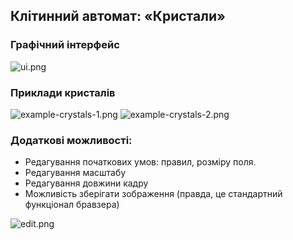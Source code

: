 ## Клітинний автомат: «Кристали»

### Графічний інтерфейс

![ui.png](https://i.imgur.com/RRCqWxc.png)

### Приклади кристалів

![example-crystals-1.png](https://i.imgur.com/t7mKIkp.png)
![example-crystals-2.png](https://i.imgur.com/kDQMk03.png)

### Додаткові можливості:
- Редагування початкових умов: правил, розміру поля.
- Редагування масштабу
- Редагування довжини кадру
- Можливість зберігати зображення (правда, це стандартний функціонал бравзера)


![edit.png](https://i.imgur.com/lNl8w86.png)
